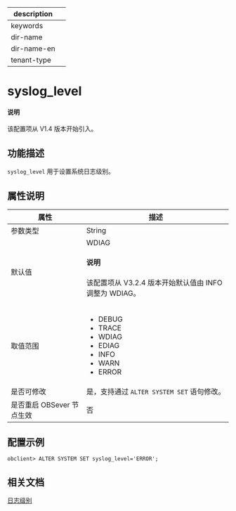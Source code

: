 |description||
|---|---|
|keywords||
|dir-name||
|dir-name-en||
|tenant-type||

# syslog_level

<main id="notice" type='explain'>
  <h4>说明</h4>
  <p>该配置项从 V1.4 版本开始引入。</p>
</main>

## 功能描述

`syslog_level`  用于设置系统日志级别。

## 属性说明

| **属性** | **描述** |
| ---- | ---- |
| 参数类型 | String |
| 默认值 | WDIAG<main id="notice" type='explain'><h4>说明</h4><p>该配置项从 V3.2.4 版本开始默认值由 INFO 调整为 WDIAG。</p></main> |
| 取值范围 |<ul><li>  DEBUG </li><li> TRACE</li><li>WDIAG</li><li>EDIAG</li><li>INFO </li><li> WARN</li><li> ERROR</li></ul>|
| 是否可修改  | 是，支持通过 `ALTER SYSTEM SET` 语句修改。|
| 是否重启 OBSever 节点生效 | 否 |

## 配置示例

```shell
obclient> ALTER SYSTEM SET syslog_level='ERROR';
```

## 相关文档

[日志级别](../../../../600.manage/800.logging/200.log-level.md)